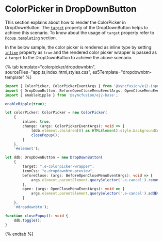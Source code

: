 # ColorPicker in DropDownButton

This section explains about how to render the ColorPicker in DropDownButton. The
[`target`](./../../api/drop-down-button#target) property of the DropDownButton helps to achieve this scenario. To know about the usage of `target` property refer to [`Popup templating`](./../../drop-down-button/popup-items#popup-templating) section.

In the below sample, the color picker is rendered as inline type by setting [`inline`](../../api/color-picker#inline) property as `true` and the rendered color picker wrapper is passed as a `target` to the DropDownButton to achieve the above scenario.

{% tab template="colorpicker/dropdownbtn", sourceFiles="app.ts,index.html,styles.css", es5Template="dropdownbtn-template" %}

```typescript
import { ColorPicker, ColorPickerEventArgs } from '@syncfusion/ej2-inputs';
import { DropDownButton, BeforeOpenCloseMenuEventArgs, OpenCloseMenuEventArgs } from '@syncfusion/ej2-splitbuttons';
import { enableRipple } from '@syncfusion/ej2-base';

enableRipple(true);

let colorPicker: ColorPicker = new ColorPicker(
    {
        inline: true,
        change: (args: ColorPickerEventArgs): void => {
            (ddb.element.children[0] as HTMLElement).style.backgroundColor = args.currentValue.rgba;
            closePopup();
        }
    },
    '#element');

let ddb: DropDownButton = new DropDownButton(
    {
        target: ".e-colorpicker-wrapper",
        iconCss: "e-dropdownbtn-preview",
        beforeClose: (args: BeforeOpenCloseMenuEventArgs): void => {
            args.element.parentElement.querySelector('.e-cancel').removeEventListener('click', closePopup);
        },
        open: (args: OpenCloseMenuEventArgs): void => {
            args.element.parentElement.querySelector('.e-cancel').addEventListener('click', closePopup);
        }
    },
    '#dropdownbtn');

function closePopup(): void {
    ddb.toggle();
}
```

{% endtab %}